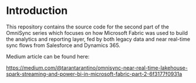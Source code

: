 # Introduction 
This repository contains the source code for the second part of the OmniSync series which focuses on how Microsoft Fabric was used to build the analytics and reporting layer, fed by both legacy data and near real-time sync flows from Salesforce and Dynamics 365.

Medium article can be found here:

https://medium.com/@tarantarantino/omnisync-near-real-time-lakehouse-spark-streaming-and-power-bi-in-microsoft-fabric-part-2-6f3177f0931a
